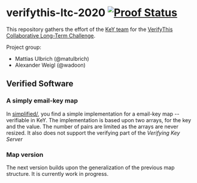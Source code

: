 # verifythis-ltc-2020 [![Proof Status](https://travis-ci.org/KeYProject/verifythis-ltc-2020.svg?branch=master)](https://travis-ci.org/KeYProject/verifythis-ltc-2020)


This repository gathers the effort of the [KeY team](https://key-project.org)
for the [VerifyThis Collaborative Long-Term Challenge](https://verifythis.github.io/).


Project group: 

* Mattias Ulbrich (@matulbrich)
* Alexander Weigl (@wadoon)



## Verified Software

### A simply email-key map

In [simplified/](simpflified), you find a simple implementation for a email-key
map -- verifiable in KeY. The implementation is based upon two arrays, for the
key and the value. The number of pairs are limited as the arrays are never
resized. It also does not support the verifying part of the *Verifying Key
Server*

### Map version

The next version builds upon the generalization of the previous map structure.
It is currently work in progress.


